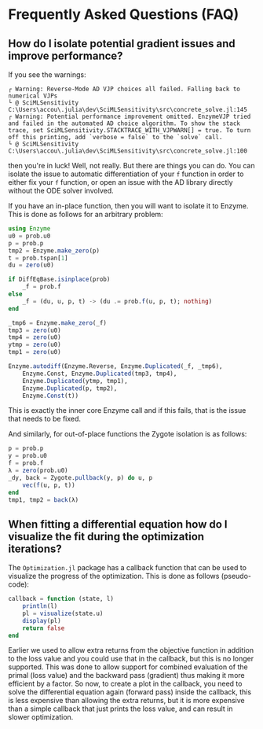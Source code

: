 # Frequently Asked Questions (FAQ)

## How do I isolate potential gradient issues and improve performance?

If you see the warnings:

```
┌ Warning: Reverse-Mode AD VJP choices all failed. Falling back to numerical VJPs
└ @ SciMLSensitivity C:\Users\accou\.julia\dev\SciMLSensitivity\src\concrete_solve.jl:145
┌ Warning: Potential performance improvement omitted. EnzymeVJP tried and failed in the automated AD choice algorithm. To show the stack trace, set SciMLSensitivity.STACKTRACE_WITH_VJPWARN[] = true. To turn off this printing, add `verbose = false` to the `solve` call.
└ @ SciMLSensitivity C:\Users\accou\.julia\dev\SciMLSensitivity\src\concrete_solve.jl:100
```

then you're in luck! Well, not really. But there are things you can do. You can isolate the
issue to automatic differentiation of your `f` function in order to either fix your `f`
function, or open an issue with the AD library directly without the ODE solver involved.

If you have an in-place function, then you will want to isolate it to Enzyme. This is done
as follows for an arbitrary problem:

```julia
using Enzyme
u0 = prob.u0
p = prob.p
tmp2 = Enzyme.make_zero(p)
t = prob.tspan[1]
du = zero(u0)

if DiffEqBase.isinplace(prob)
    _f = prob.f
else
    _f = (du, u, p, t) -> (du .= prob.f(u, p, t); nothing)
end

_tmp6 = Enzyme.make_zero(_f)
tmp3 = zero(u0)
tmp4 = zero(u0)
ytmp = zero(u0)
tmp1 = zero(u0)

Enzyme.autodiff(Enzyme.Reverse, Enzyme.Duplicated(_f, _tmp6),
    Enzyme.Const, Enzyme.Duplicated(tmp3, tmp4),
    Enzyme.Duplicated(ytmp, tmp1),
    Enzyme.Duplicated(p, tmp2),
    Enzyme.Const(t))
```

This is exactly the inner core Enzyme call and if this fails, that is the issue that
needs to be fixed.

And similarly, for out-of-place functions the Zygote isolation is as follows:

```julia
p = prob.p
y = prob.u0
f = prob.f
λ = zero(prob.u0)
_dy, back = Zygote.pullback(y, p) do u, p
    vec(f(u, p, t))
end
tmp1, tmp2 = back(λ)
```

## When fitting a differential equation how do I visualize the fit during the optimization iterations?

The `Optimization.jl` package has a callback function that can be used to visualize the
progress of the optimization. This is done as follows (pseudo-code):

```julia
callback = function (state, l)
    println(l)
    pl = visualize(state.u)
    display(pl)
    return false
end
```

Earlier we used to allow extra returns from the objective function in addition to the loss value and you could use that in the callback, but this is no longer supported. 
This was done to allow support for combined evaluation of the primal (loss value) and the backward pass (gradient) thus making it more efficient by a factor. So now, to 
create a plot in the callback, you need to solve the differential equation again (forward pass) inside the callback, this is less expensive than allowing the extra 
returns, but it is more expensive than a simple callback that just prints the loss value, and can result in slower optimization.
